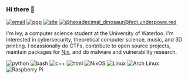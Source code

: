 ### Hi there 👋

[![email](https://img.shields.io/badge/email-contact@ivyfanchiang.ca-red?style=flat-square)](mailto:contact@ivyfanchiang.ca) [![pgp](https://img.shields.io/badge/PGP-C8BAE5F22A33BA9E-green?style=flat-square)](https://files.ivyfanchiang.ca/pgp/contact%40ivyfanchiang.ca_7F23A44E02AE4CDFD29ECF99C8BAE5F22A33BA9E.asc) [![site](https://img.shields.io/badge/website-ivyfanchiang.ca-blue?style=flat-square)](https://ivyfanchiang.ca) [![@hexadecimal_dinosaur@fedi.underpowe.red](https://img.shields.io/badge/fedi-%40hexadecimal_dinosaur%40fedi.underpowe.red-purple?style=flat-square&logo=activitypub)](https://fedi.underpowe.red/users/hexadecimal_dinosaur)

I'm Ivy, a computer science student at the University of Waterloo. I'm interested in cybersecurity, theoretical computer science, music, and 3D printing. I ocassionally do CTFs, contribute to open source projects, maintain packages for [Nix](https://github.com/NixOS/nixpkgs), and do malware and vulnerability research.

![python](https://img.shields.io/badge/-Python-3776AB?style=flat-square&logo=python&logoColor=white) ![bash](https://img.shields.io/badge/-Bash-4EAA25?style=flat-square&logo=gnu-bash&logoColor=white) ![c++](https://img.shields.io/badge/-C++-00599C?style=flat-square&logo=cplusplus&logoColor=white) ![html](https://img.shields.io/badge/-HTML5-E34F26?style=flat-square&logo=html5&logoColor=white) ![NixOS](https://img.shields.io/badge/-NixOS-5277C3?style=flat-square&logo=nixos&logoColor=white)
 ![Linux](https://img.shields.io/badge/-Linux-FCC624?style=flat-square&logo=linux&logoColor=black) ![Arch Linux](https://img.shields.io/badge/-Arch%20Linux-1793D1?style=flat-square&logo=arch-linux&logoColor=white) ![Raspberry Pi](https://img.shields.io/badge/-Raspberry%20Pi-A22846?style=flat-square&logo=raspberry-pi&logoColor=white)
